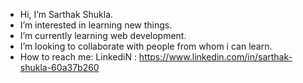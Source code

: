 - Hi, I’m Sarthak Shukla.
- I’m interested in learning new things. 
- I’m currently learning web development. 
- I’m looking to collaborate with people from whom i can learn.
- How to reach me: LinkediN : https://www.linkedin.com/in/sarthak-shukla-60a37b260

<!---
sarthakkk-17/sarthakkk-17 is a ✨ special ✨ repository because its `README.md` (this file) appears on your GitHub profile.
You can click the Preview link to take a look at your changes.
--->
